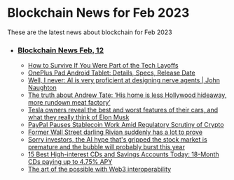 # Blockchain News for Feb 2023
These are the latest news about blockchain for Feb 2023
- ### [Blockchain News Feb, 12](./12)
    - [How to Survive If You Were Part of the Tech Layoffs](https://www.wired.com/story/how-to-survive-big-tech-layoffs/) 
    - [OnePlus Pad Android Tablet: Details, Specs, Release Date](https://www.wired.com/story/oneplus-pad-android-tablet/) 
    - [Well, I never: AI is very proficient at designing nerve agents | John Naughton](https://www.theguardian.com/commentisfree/2023/feb/11/ai-drug-discover-nerve-agents-machine-learning-halicin) 
    - [The truth about Andrew Tate: ‘His home is less Hollywood hideaway, more rundown meat factory’](https://www.theguardian.com/news/2023/feb/11/the-truth-about-andrew-tate-his-home-is-less-hollywood-hideaway-more-rundown-meat-factory) 
    - [Tesla owners reveal the best and worst features of their cars, and what they really think of Elon Musk](https://www.businessinsider.com/tesla-owners-reveal-cars-pros-cons-features-elon-musk-2023-2) 
    - [PayPal Pauses Stablecoin Work Amid Regulatory Scrutiny of Crypto](https://slashdot.org/story/23/02/11/0019243/paypal-pauses-stablecoin-work-amid-regulatory-scrutiny-of-crypto) 
    - [Former Wall Street darling Rivian suddenly has a lot to prove](https://www.businessinsider.com/rivian-layoffs-wall-street-expectations-production-customers-r1t-r1s2023-2) 
    - [Sorry investors, the AI hype that's gripped the stock market is premature and the bubble will probably burst this year](https://markets.businessinsider.com/news/stocks/chatgpt-ai-stocks-overhyped-market-bubble-openai-microsoft-c3ai-investors-2023-2) 
    - [15 Best High-interest CDs and Savings Accounts Today: 18-Month CDs paying up to 4.75% APY](https://www.businessinsider.com/personal-finance/todays-best-high-interest-accounts-february-11-2023) 
    - [The art of the possible with Web3 interoperability](https://venturebeat.com/programming-development/the-art-of-the-possible-with-web3-interoperability/) 
